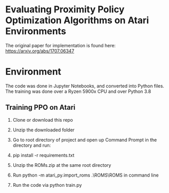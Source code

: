 # Evaluating Proximity Policy Optimization Algorithms on Atari Environments

The original paper for implementation is found here: https://arxiv.org/abs/1707.06347

# Environment

The code was done in Jupyter Notebooks, and converted into Python files. The training was done over a Ryzen 5900x CPU and over Python 3.8 

## Training PPO on Atari

1. Clone or download this repo

2. Unzip the downloaded folder

3. Go to root directory of project and open up Command Prompt in the directory and run:

4. pip install -r requirements.txt

5. Unzip the ROMs.zip at the same root directory

6. Run python -m atari_py.import_roms .\ROMS\ROMS in command line

7. Run the code via python train.py

